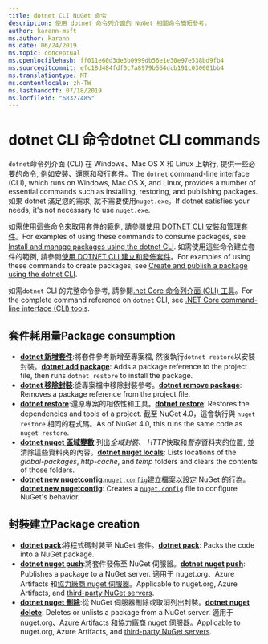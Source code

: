 ```yaml
---
title: dotnet CLI NuGet 命令
description: 使用 dotnet 命令列介面的 NuGet 相關命令簡短參考。
author: karann-msft
ms.author: karann
ms.date: 06/24/2019
ms.topic: conceptual
ms.openlocfilehash: ff011e60d3de3b0999db56e1e30e97e538bd9fb4
ms.sourcegitcommit: efc18d484fdf0c7a8979b564dcb191c030601bb4
ms.translationtype: MT
ms.contentlocale: zh-TW
ms.lasthandoff: 07/18/2019
ms.locfileid: "68327485"
---
```

# <a name="dotnet-cli-commands"></a><span data-ttu-id="1cd0f-103">dotnet CLI 命令</span><span class="sxs-lookup"><span data-stu-id="1cd0f-103">dotnet CLI commands</span></span>

<span data-ttu-id="1cd0f-104">`dotnet`命令列介面 (CLI) 在 Windows、Mac OS X 和 Linux 上執行, 提供一些必要的命令, 例如安裝、還原和發行套件。</span><span class="sxs-lookup"><span data-stu-id="1cd0f-104">The `dotnet` command-line interface (CLI), which runs on Windows, Mac OS X, and Linux, provides a number of essential commands such as installing, restoring, and publishing packages.</span></span> <span data-ttu-id="1cd0f-105">如果 dotnet 滿足您的需求, 就不需要使用`nuget.exe`。</span><span class="sxs-lookup"><span data-stu-id="1cd0f-105">If dotnet satisfies your needs, it's not necessary to use `nuget.exe`.</span></span>

<span data-ttu-id="1cd0f-106">如需使用這些命令來取用套件的範例, 請參閱[使用 DOTNET CLI 安裝和管理套件](../consume-packages/install-use-packages-dotnet-cli.md)。</span><span class="sxs-lookup"><span data-stu-id="1cd0f-106">For examples of using these commands to consume packages, see [Install and manage packages using the dotnet CLI](../consume-packages/install-use-packages-dotnet-cli.md).</span></span> <span data-ttu-id="1cd0f-107">如需使用這些命令建立套件的範例, 請參閱[使用 DOTNET CLI 建立和發佈套件](../quickstart/create-and-publish-a-package-using-the-dotnet-cli.md)。</span><span class="sxs-lookup"><span data-stu-id="1cd0f-107">For examples of using these commands to create packages, see [Create and publish a package using the dotnet CLI](../quickstart/create-and-publish-a-package-using-the-dotnet-cli.md).</span></span>

<span data-ttu-id="1cd0f-108">如需`dotnet` CLI 的完整命令參考, 請參閱[.net Core 命令列介面 (CLI) 工具](/dotnet/core/tools/?tabs=netcore2x)。</span><span class="sxs-lookup"><span data-stu-id="1cd0f-108">For the complete command reference on `dotnet` CLI, see [.NET Core command-line interface (CLI) tools](/dotnet/core/tools/?tabs=netcore2x).</span></span>

## <a name="package-consumption"></a><span data-ttu-id="1cd0f-109">套件耗用量</span><span class="sxs-lookup"><span data-stu-id="1cd0f-109">Package consumption</span></span>

- <span data-ttu-id="1cd0f-110">[**dotnet 新增套件**](/dotnet/core/tools/dotnet-add-package):將套件參考新增至專案檔, 然後執行`dotnet restore`以安裝封裝。</span><span class="sxs-lookup"><span data-stu-id="1cd0f-110">[**dotnet add package**](/dotnet/core/tools/dotnet-add-package): Adds a package reference to the project file, then runs `dotnet restore` to install the package.</span></span>
- <span data-ttu-id="1cd0f-111">[**dotnet 移除封裝**](/dotnet/core/tools/dotnet-remove-package):從專案檔中移除封裝參考。</span><span class="sxs-lookup"><span data-stu-id="1cd0f-111">[**dotnet remove package**](/dotnet/core/tools/dotnet-remove-package): Removes a package reference from the project file.</span></span>
- <span data-ttu-id="1cd0f-112">[**dotnet restore**](/dotnet/core/tools/dotnet-restore?tabs=netcore2x):還原專案的相依性和工具。</span><span class="sxs-lookup"><span data-stu-id="1cd0f-112">[**dotnet restore**](/dotnet/core/tools/dotnet-restore?tabs=netcore2x): Restores the dependencies and tools of a project.</span></span> <span data-ttu-id="1cd0f-113">截至 NuGet 4.0，這會執行與 `nuget restore` 相同的程式碼。</span><span class="sxs-lookup"><span data-stu-id="1cd0f-113">As of NuGet 4.0, this runs the same code as `nuget restore`.</span></span>
- <span data-ttu-id="1cd0f-114">[**dotnet nuget 區域變數**](/dotnet/core/tools/dotnet-nuget-locals):列出*全域封裝*、 *HTTP*快取和*暫存*資料夾的位置, 並清除這些資料夾的內容。</span><span class="sxs-lookup"><span data-stu-id="1cd0f-114">[**dotnet nuget locals**](/dotnet/core/tools/dotnet-nuget-locals): Lists locations of the *global-packages*, *http-cache*, and *temp* folders and clears the contents of those folders.</span></span>
- <span data-ttu-id="1cd0f-115">[**dotnet new nugetconfig**](/dotnet/core/tools/dotnet-new):[`nuget.config`](../reference/nuget-config-file.md)建立檔案以設定 NuGet 的行為。</span><span class="sxs-lookup"><span data-stu-id="1cd0f-115">[**dotnet new nugetconfig**](/dotnet/core/tools/dotnet-new): Creates a [`nuget.config`](../reference/nuget-config-file.md) file to configure NuGet's behavior.</span></span>

## <a name="package-creation"></a><span data-ttu-id="1cd0f-116">封裝建立</span><span class="sxs-lookup"><span data-stu-id="1cd0f-116">Package creation</span></span>

- <span data-ttu-id="1cd0f-117">[**dotnet pack**](/dotnet/core/tools/dotnet-pack?tabs=netcore2x):將程式碼封裝至 NuGet 套件。</span><span class="sxs-lookup"><span data-stu-id="1cd0f-117">[**dotnet pack**](/dotnet/core/tools/dotnet-pack?tabs=netcore2x): Packs the code into a NuGet package.</span></span>
- <span data-ttu-id="1cd0f-118">[**dotnet nuget push**](/dotnet/core/tools/dotnet-nuget-push):將套件發佈至 NuGet 伺服器。</span><span class="sxs-lookup"><span data-stu-id="1cd0f-118">[**dotnet nuget push**](/dotnet/core/tools/dotnet-nuget-push): Publishes a package to a NuGet server.</span></span> <span data-ttu-id="1cd0f-119">適用于 nuget.org、Azure Artifacts 和[協力廠商 nuget 伺服器](../hosting-packages/overview.md)。</span><span class="sxs-lookup"><span data-stu-id="1cd0f-119">Applicable to nuget.org, Azure Artifacts, and [third-party NuGet servers](../hosting-packages/overview.md).</span></span>
- <span data-ttu-id="1cd0f-120">[**dotnet nuget 刪除**](/dotnet/core/tools/dotnet-nuget-delete):從 NuGet 伺服器刪除或取消列出封裝。</span><span class="sxs-lookup"><span data-stu-id="1cd0f-120">[**dotnet nuget delete**](/dotnet/core/tools/dotnet-nuget-delete): Deletes or unlists a package from a NuGet server.</span></span> <span data-ttu-id="1cd0f-121">適用于 nuget.org、Azure Artifacts 和[協力廠商 nuget 伺服器](../hosting-packages/overview.md)。</span><span class="sxs-lookup"><span data-stu-id="1cd0f-121">Applicable to nuget.org, Azure Artifacts, and [third-party NuGet servers](../hosting-packages/overview.md).</span></span>
